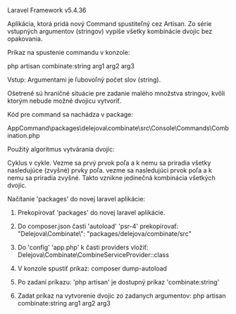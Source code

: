 Laravel Framework v5.4.36

Aplikácia, ktorá pridá nový Command spustiteľný cez Artisan.
Zo série vstupných argumentov (stringov) vypíše všetky kombinácie dvojíc bez opakovania.


Príkaz na spustenie commandu v konzole:

php artisan combinate:string arg1 arg2 arg3


Vstup: Argumentami je ľubovoľný počet slov (string). 

Ošetrené sú hraničné situácie pre zadanie malého množstva stringov, kvôli ktorým nebude možné dvojicu vytvoriť.


Kód pre command sa nachádza v package:

AppCommand\packages\delejova\combinate\src\Console\Commands\Combination.php


Použitý algoritmus vytvárania dvojíc:

Cyklus v cykle. Vezme sa prvý prvok poľa a k nemu sa priradia všetky nasledujúce (zvyšné) prvky poľa.
vezme sa nasledujúci prvok poľa a k nemu sa priradia zvyšné. 
Takto vznikne jedinečná kombinácia všetkých dvojíc.


Načítanie 'packages' do novej laravel aplikácie:

1. Prekopírovať 'packages' do novej laravel aplikácie.

2. Do composer.json časti 'autoload' 'psr-4' prekopírovať: "Delejova\\Combinate\\": "packages/delejova/combinate/src"

3. Do 'config' 'app.php' k časti providers vložiť:         Delejova\Combinate\CombineServiceProvider::class

4. V konzole spustiť príkaz: composer dump-autoload

5. Po zadaní príkazu: 'php artisan' je dostupný príkaz 'combinate:string'

6. Zadat príkaz na vytvorenie dvojic zo zadanych argumentov: php artisan combinate:string arg1 arg2 arg3
